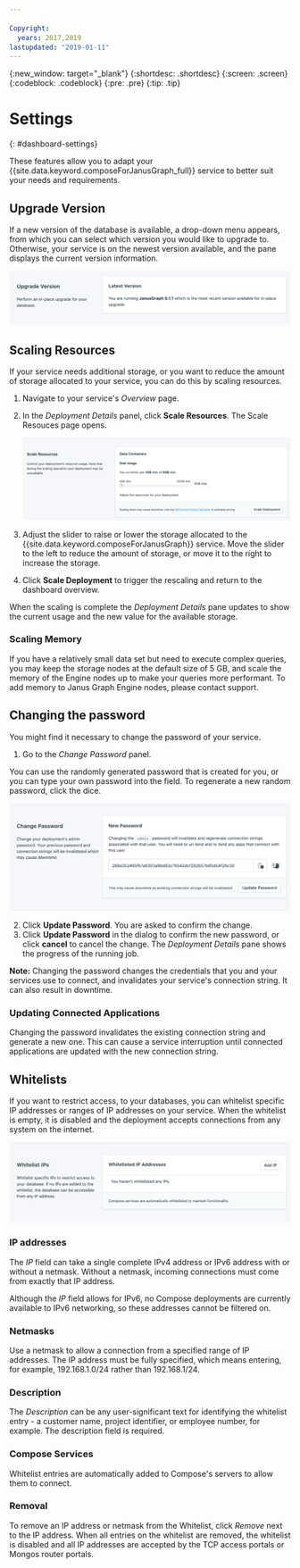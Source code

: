 ```yaml
---

Copyright:
  years: 2017,2019
lastupdated: "2019-01-11"
---
```


{:new_window: target="_blank"}
{:shortdesc: .shortdesc}
{:screen: .screen}
{:codeblock: .codeblock}
{:pre: .pre}
{:tip: .tip}

# Settings
{: #dashboard-settings}

These features allow you to adapt your {{site.data.keyword.composeForJanusGraph_full}} service to better suit your needs and requirements.


## Upgrade Version

If a new version of the database is available, a drop-down menu appears, from which you can select which version you would like to upgrade to. Otherwise, your service is on the newest version available, and the pane displays the current version information.

![The Version pane](./images/janusgraph-version-show.png "The Version pane")


## Scaling Resources

If your service needs additional storage, or you want to reduce the amount of storage allocated to your service, you can do this by scaling resources.

1. Navigate to your service's _Overview_ page.
2. In the _Deployment Details_ panel, click **Scale Resources**. The Scale Resouces page opens.

    ![The Scale Resources page](./images/janusgraph-scale-show.png "The Scale Resources page")

3. Adjust the slider to raise or lower the storage allocated to the {{site.data.keyword.composeForJanusGraph}} service. Move the slider to the left to reduce the amount of storage, or move it to the right to increase the storage.
4. Click **Scale Deployment** to trigger the rescaling and return to the dashboard overview. 

When the scaling is complete the _Deployment Details_ pane updates to show the current usage and the new value for the available storage.

### Scaling Memory

If you have a relatively small data set but need to execute complex queries, you may keep the storage nodes at the default size of 5 GB, and scale the memory of the Engine nodes up to make your queries more performant. To add memory to Janus Graph Engine nodes, please contact support.


## Changing the password

You might find it necessary to change the password of your service.

1. Go to the _Change Password_ panel. 

  You can use the randomly generated password that is created for you, or you can type your own password into the field. To regenerate a new random password, click the dice. 
  
  ![Updating the JanusGraph password](./images/janusgraph-update-password.png "The automatic password generator")

2. Click **Update Password**. You are asked to confirm the change.
3. Click **Update Password** in the dialog to confirm the new password, or click **cancel** to cancel the change. The _Deployment Details_ pane shows the progress of the running job.

**Note:** Changing the password changes the credentials that you and your services use to connect, and invalidates your service's connection string. It can also result in downtime.

### Updating Connected Applications

Changing the password invalidates the existing connection string and generate a new one. This can cause a service interruption until connected applications are updated with the new connection string.


## Whitelists

If you want to restrict access, to your databases, you can whitelist specific IP addresses or ranges of IP addresses on your service. When the whitelist is empty, it is disabled and the deployment accepts connections from any system on the internet.

![Whitelisting IPs](./images/janusgraph-whitelist-show.png "The whitelist fields.")

### IP addresses
The *IP* field can take a single complete IPv4 address or IPv6 address with or without a netmask. Without a netmask, incoming connections must come from exactly that IP address. 

Although the *IP* field allows for IPv6, no Compose deployments are currently available to IPv6 networking, so these addresses cannot be filtered on.

### Netmasks

Use a netmask to allow a connection from a specified range of IP addresses. The IP address must be fully specified, which means entering, for example, 192.168.1.0/24 rather than 192.168.1/24.

### Description
The *Description* can be any user-significant text for identifying the whitelist entry - a customer name, project identifier, or employee number, for example. The description field is required.

### Compose Services
Whitelist entries are automatically added to Compose's servers to allow them to connect.

### Removal
To remove an IP address or netmask from the Whitelist, click *Remove* next to the IP address.
When all entries on the whitelist are removed, the whitelist is disabled and all IP addresses are accepted by the TCP access portals or Mongos router portals.
